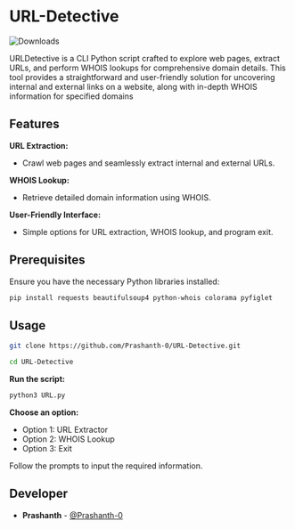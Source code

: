 # URL-Detective

![Downloads](https://img.shields.io/pypi/dm/URL-Detective)

URLDetective is a CLI Python script crafted to explore web pages, extract URLs, and perform WHOIS lookups for comprehensive domain details. This tool provides a straightforward and user-friendly solution for uncovering internal and external links on a website, along with in-depth WHOIS information for specified domains

## Features

**URL Extraction:**

- Crawl web pages and seamlessly extract internal and external URLs.

**WHOIS Lookup:**

- Retrieve detailed domain information using WHOIS.

**User-Friendly Interface:**

- Simple options for URL extraction, WHOIS lookup, and program exit.

## Prerequisites

Ensure you have the necessary Python libraries installed:

```bash
pip install requests beautifulsoup4 python-whois colorama pyfiglet
```

## Usage

```bash
git clone https://github.com/Prashanth-0/URL-Detective.git
```

```bash
cd URL-Detective
```

**Run the script:**
```bash
python3 URL.py
```

**Choose an option:**
- Option 1: URL Extractor
- Option 2: WHOIS Lookup
- Option 3: Exit

Follow the prompts to input the required information.

## Developer

- **Prashanth** - [@Prashanth-0](https://github.com/Prashanth-0)

